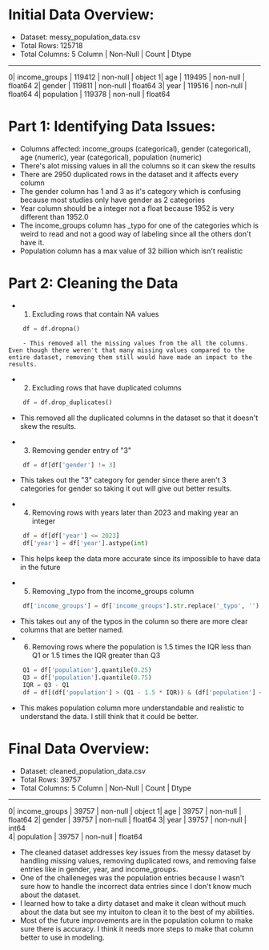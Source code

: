 # Initial Data Overview: 
- Dataset: messy_population_data.csv
- Total Rows: 125718
- Total Columns: 5
     Column        | Non-Null | Count    | Dtype  
--------------------------------------------- 
 0|  income_groups | 119412   | non-null | object 
 1|  age           | 119495   | non-null | float64
 2|  gender        | 119811   | non-null | float64
 3|  year          | 119516   | non-null | float64
 4|  population    | 119378   | non-null | float64

# Part 1: Identifying Data Issues: 
- Columns affected: income_groups (categorical), gender (categorical), age (numeric), year (categorical), population (numeric)
- There's alot missing values in all the columns so it can skew the results
- There are 2950 duplicated rows in the dataset and it affects every column 
- The gender column has 1 and 3 as it's category which is confusing because most studies only have gender as 2 categories
- Year column should be a integer not a float because 1952 is very different than 1952.0
- The income_groups column has _typo for one of the categories which is weird to read and not a good way of labeling since all the others don't have it. 
- Population column has a max value of 32 billion which isn't realistic


# Part 2: Cleaning the Data
- 1. Excluding rows that contain NA values 
```python
    df = df.dropna()
```
        - This removed all the missing values from the all the columns. Even though there weren't that many missing values compared to the entire dataset, removing them still would have made an impact to the results. 

- 2. Excluding rows that have duplicated columns 
```python 
    df = df.drop_duplicates()
```
- This removed all the duplicated columns in the dataset so that it doesn't skew the results.

- 3. Removing gender entry of "3"
```python
    df = df[df['gender'] != 3]  
```
- This takes out the "3" category for gender since there aren't 3 categories for gender so taking it out will give out better results. 

- 4. Removing rows with years later than 2023 and making year an integer 
```python
    df = df[df['year'] <= 2023]
    df['year'] = df['year'].astype(int)
```
- This helps keep the data more accurate since its impossible to have data in the future

- 5. Removing _typo from the income_groups column 
```python
    df['income_groups'] = df['income_groups'].str.replace('_typo', '')
```
 - This takes out any of the typos in the column so there are more clear columns that are better named. 
- 6. Removing rows where the population is 1.5 times the IQR less than Q1 or 1.5 times the IQR greater than Q3
```python 
    Q1 = df['population'].quantile(0.25)
    Q3 = df['population'].quantile(0.75)
    IQR = Q3 - Q1
    df = df[(df['population'] > (Q1 - 1.5 * IQR)) & (df['population'] < (Q3 + 1.5 * IQR))] 
```
- This makes population column more understandable and realistic to understand the data. I still think that it could be better. 

# Final Data Overview: 
- Dataset: cleaned_population_data.csv
- Total Rows: 39757
- Total Columns: 5
      Column       | Non-Null | Count    | Dtype  
---------------------------------------------------  
 0|  income_groups | 39757    | non-null | object 
 1|  age           | 39757    | non-null | float64
 2|  gender        | 39757    | non-null | float64
 3|  year          | 39757    | non-null | int64  
 4|  population    | 39757    | non-null | float64
- The cleaned dataset addresses key issues from the messy dataset by handling missing values, removing duplicated rows, and removing false entries like in gender, year, and income_groups. 
- One of the challeneges was the population entries because I wasn't sure how to handle the incorrect data entries since I don't know much about the dataset.
- I learned how to take a dirty dataset and make it clean without much about the data but see my intuiton to clean it to the best of my abilities. 
- Most of the future improvements are in the population column to make sure there is accuracy. I think it needs more steps to make that column better to use in modeling. 
